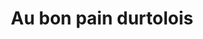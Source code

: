 ---
title: "Au bon pain durtolois"
url: /clermont-ferrand/au-bon-pain-durtolois/
shop: boulangerie
---